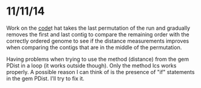 11/11/14
===========

Work on the [code](https://github.com/pilarcormo/small_genomes_SNPs/blob/master/Make_perm_shorter.rb)t hat takes the last permutation of the run and gradually removes the first and last contig to compare the remaining order with the correctly ordered genome to see if the distance measurements improves when comparing the contigs that are in the middle of the permutation. 

Having problems when trying to use the method (distance) from the gem PDist in a loop (it works outside though). Only the method lcs works properly. A possible reason I can think of is the presence of "if" statements in the gem PDist. I'll try to fix it. 

